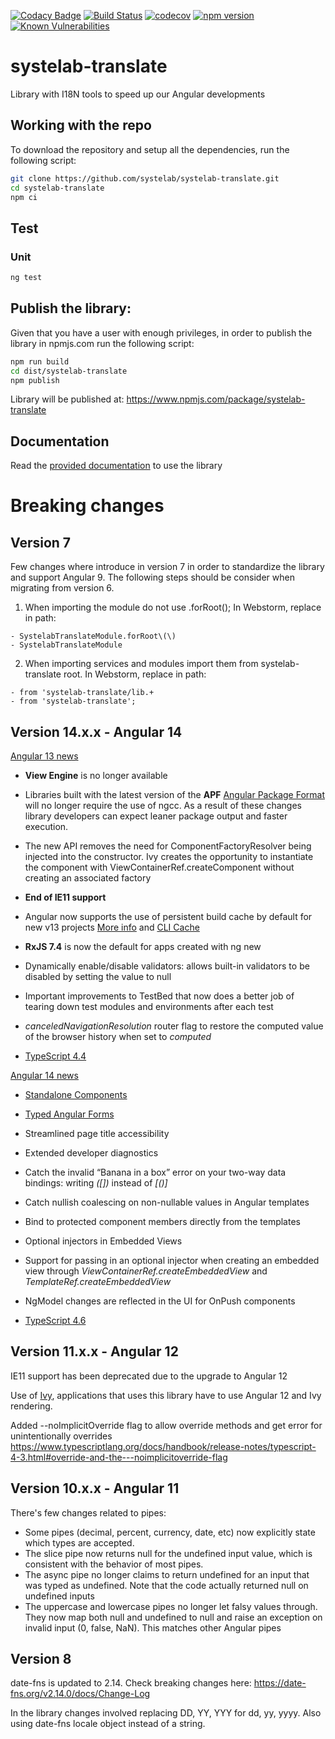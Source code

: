 [![Codacy Badge](https://app.codacy.com/project/badge/Grade/42d93e4a6a4a46f5850a785977c1f94e)](https://www.codacy.com/gh/systelab/systelab-translate/dashboard?utm_source=github.com&amp;utm_medium=referral&amp;utm_content=systelab/systelab-translate&amp;utm_campaign=Badge_Grade)
[![Build Status](https://travis-ci.com/systelab/systelab-translate.svg?branch=master)](https://travis-ci.com/systelab/systelab-translate)
[![codecov](https://codecov.io/gh/systelab/systelab-translate/branch/master/graph/badge.svg)](https://codecov.io/gh/systelab/systelab-translate)
[![npm version](https://badge.fury.io/js/systelab-translate.svg)](https://badge.fury.io/js/systelab-translate)
[![Known Vulnerabilities](https://snyk.io/test/github/systelab/systelab-translate/badge.svg?targetFile=package.json)](https://snyk.io/test/github/systelab/systelab-translate?targetFile=package.json)

# systelab-translate

Library with I18N tools to speed up our Angular developments


## Working with the repo

To download the repository and setup all the dependencies, run the following script:

```bash
git clone https://github.com/systelab/systelab-translate.git
cd systelab-translate
npm ci
```
## Test

### Unit

```bash
ng test
```

## Publish the library:

Given that you have a user with enough privileges, in order to publish the library in npmjs.com run the following script:

```bash
npm run build
cd dist/systelab-translate
npm publish
```

Library will be published at: https://www.npmjs.com/package/systelab-translate

## Documentation

Read the [provided documentation](https://github.com/systelab/systelab-translate/blob/master/projects/systelab-translate/README.md) to use the library

# Breaking changes

## Version 7
Few changes where introduce in version 7 in order to standardize the library and support Angular 9.
The following steps should be consider when migrating from version 6.

1. When importing the module do not use .forRoot(); In Webstorm, replace in path:
```
- SystelabTranslateModule.forRoot\(\)
- SystelabTranslateModule
```
2. When importing services and modules import them from systelab-translate root. In Webstorm, replace in path:
```
- from 'systelab-translate/lib.+
- from 'systelab-translate';
```

## Version 14.x.x - Angular 14

[Angular 13 news](https://blog.angular.io/angular-v13-is-now-available-cce66f7bc296)

  - **View Engine** is no longer available

  - Libraries built with the latest version of the **APF** [Angular Package Format](https://angular.io/guide/angular-package-format) will no longer 
    require the use of ngcc. As a result of these changes library developers can expect leaner package output and faster execution.

  - The new API removes the need for ComponentFactoryResolver being injected into the constructor. Ivy creates the opportunity to 
    instantiate the component with ViewContainerRef.createComponent without creating an associated factory

  - **End of IE11 support**

  - Angular now supports the use of persistent build cache by default for new v13 projects 
    [More info](https://github.com/angular/angular-cli/issues/21545) and [CLI Cache](https://angular.io/cli/cache)

  - **RxJS 7.4** is now the default for apps created with ng new

  - Dynamically enable/disable validators: allows built-in validators to be disabled by setting the value to null

  - Important improvements to TestBed that now does a better job of tearing down test modules and environments after each test

  - *canceledNavigationResolution* router flag to restore the computed value of the browser history when set to *computed*

  - [TypeScript 4.4](https://www.typescriptlang.org/docs/handbook/release-notes/typescript-4-4.html)


[Angular 14 news](https://blog.angular.io/angular-v14-is-now-available-391a6db736af)


  - [Standalone Components](https://angular.io/guide/standalone-components)

  - [Typed Angular Forms](https://angular.io/guide/typed-forms)

  - Streamlined page title accessibility

  - Extended developer diagnostics

  - Catch the invalid “Banana in a box” error on your two-way data bindings: writing _([])_ instead of _[()]_

  - Catch nullish coalescing on non-nullable values in Angular templates

  - Bind to protected component members directly from the templates

  - Optional injectors in Embedded Views

  - Support for passing in an optional injector when creating an embedded view through *ViewContainerRef.createEmbeddedView*
    and *TemplateRef.createEmbeddedView*

  - NgModel changes are reflected in the UI for OnPush components

  - [TypeScript 4.6](https://devblogs.microsoft.com/typescript/announcing-typescript-4-6/)

## Version 11.x.x - Angular 12

IE11 support has been deprecated due to the upgrade to Angular 12

Use of [Ivy](https://angular.io/guide/ivy), applications that uses this library have to use Angular 12 and Ivy rendering.


Added --noImplicitOverride flag to allow override methods and get error for unintentionally overrides 
https://www.typescriptlang.org/docs/handbook/release-notes/typescript-4-3.html#override-and-the---noimplicitoverride-flag

## Version 10.x.x - Angular 11

There's few changes related to pipes:
- Some pipes (decimal, percent, currency, date, etc) now explicitly state which types are accepted.
- The slice pipe now returns null for the undefined input value, which is consistent with the behavior of most pipes.
- The async pipe no longer claims to return undefined for an input that was typed as undefined. Note that the code actually returned null on undefined inputs
- The uppercase and lowercase pipes no longer let falsy values through. They now map both null and undefined to null and raise an exception on invalid input (0, false, NaN). This matches other Angular pipes

## Version 8

date-fns is updated to 2.14. Check breaking changes here: https://date-fns.org/v2.14.0/docs/Change-Log

In the library changes involved replacing DD, YY, YYY for dd, yy, yyyy. Also using date-fns locale object instead of a string.
